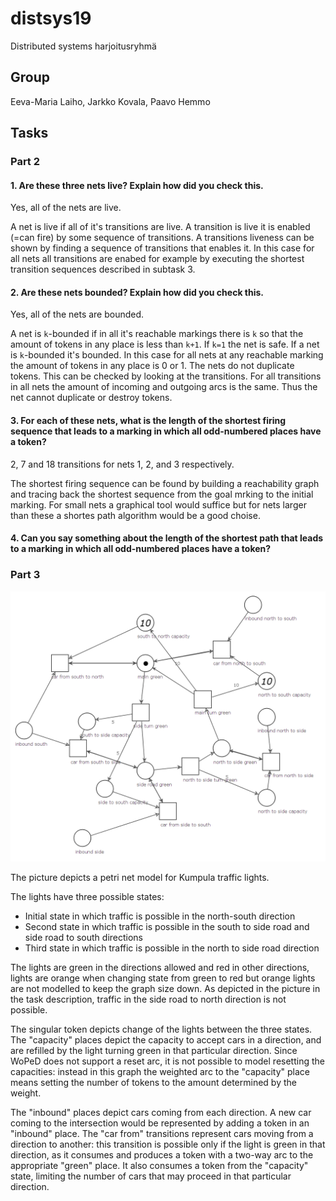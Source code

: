 # distsys19
Distributed systems harjoitusryhmä

## Group

Eeva-Maria Laiho, Jarkko Kovala, Paavo Hemmo

## Tasks

### Part 2

#### 1. Are these three nets live? Explain how did you check this.

Yes, all of the nets are live. 

A net is live if all of it's transitions are live. A transition is live it is enabled  (=can fire) by some sequence of transitions. A transitions liveness can be shown by finding a sequence of transitions that enables it. In this case for all nets all transitions are enabed for example by executing the shortest transition sequences described in subtask 3. 


#### 2. Are these nets bounded? Explain how did you check this.

Yes, all of the nets are bounded.

A net is ```k```-bounded if in all it's reachable markings there is ```k``` so that the amount of tokens in any place is less than ```k+1```. If ```k=1``` the net is safe. If a net is ```k```-bounded it's bounded. In this case for all nets at any reachable marking the amount of tokens in any place is 0 or 1. The nets do not duplicate tokens. This can be checked by looking at the transitions. For all transitions in all nets the amount of incoming and outgoing arcs is the same. Thus the net cannot duplicate or destroy tokens.


#### 3. For each of these nets, what is the length of the shortest firing sequence that leads to a marking in which all odd-numbered places have a token? 

2, 7 and 18 transitions for nets 1, 2, and 3 respectively.

The shortest firing sequence can be found by building a reachability graph and tracing back the shortest sequence from the goal mrking to the initial marking. For small nets a graphical tool would suffice but for nets larger than these a shortes path algorithm would be a good choise.  

#### 4. Can you say something about the length of the shortest path that leads to a marking in which all odd-numbered places have a token?



### Part 3

![Kumpula traffic lights](kumpula.png)

The picture depicts a petri net model for Kumpula traffic lights.

The lights have three possible states:

* Initial state in which traffic is possible in the north-south direction
* Second state in which traffic is possible in the south to side road and side road to south directions
* Third state in which traffic is possible in the north to side road direction

The lights are green in the directions allowed and red in other directions, lights are orange when changing state from green to red but orange lights are not modelled to keep the graph size down. As depicted in the picture in the task description, traffic in the side road to north direction is not possible.

The singular token depicts change of the lights between the three states. The "capacity" places depict the capacity to accept cars in a direction, and are refilled by the light turning green in that particular direction. Since WoPeD does not support a reset arc, it is not possible to model resetting the capacities: instead in this graph the weighted arc to the "capacity" place means setting the number of tokens to the amount determined by the weight.

The "inbound" places depict cars coming from each direction. A new car coming to the intersection would be represented by adding a token in an "inbound" place. The "car from" transitions represent cars moving from a direction to another: this transition is possible only if the light is green in that direction, as it consumes and produces a token with a two-way arc to the appropriate "green" place. It also consumes a token from the "capacity" state, limiting the number of cars that may proceed in that particular direction.


